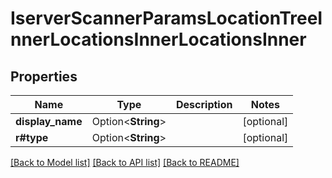 # IserverScannerParamsLocationTreeInnerLocationsInnerLocationsInner

## Properties

Name | Type | Description | Notes
------------ | ------------- | ------------- | -------------
**display_name** | Option<**String**> |  | [optional]
**r#type** | Option<**String**> |  | [optional]

[[Back to Model list]](../README.md#documentation-for-models) [[Back to API list]](../README.md#documentation-for-api-endpoints) [[Back to README]](../README.md)
